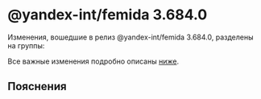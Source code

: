 # @yandex-int/femida 3.684.0

<!-- ЧЕЛОВЕЧЕСКОЕ ВСТУПЛЕНИЕ -->

Изменения, вошедшие в релиз @yandex-int/femida 3.684.0, разделены на группы:

Все важные изменения подробно описаны [ниже](#Пояснения).

## Пояснения

